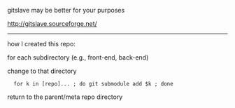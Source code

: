 gitslave may be better for your purposes

http://gitslave.sourceforge.net/

------
how I created this repo:

for each subdirectory (e.g., front-end, back-end)

   change to that directory
   
      for k in [repo]... ; do git submodule add $k ; done
      
   return to the parent/meta repo directory
